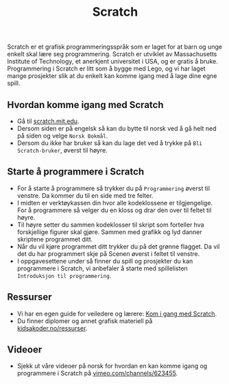 ﻿---
title: Scratch
---

Scratch er et grafisk programmeringsspråk som er laget for at barn og
unge enkelt skal lære seg programmering. Scratch er utviklet av
Massachusetts Institute of Technology, et anerkjent universitet i USA,
og er gratis å bruke.  Programmering i Scratch er litt som å bygge med
Lego, og vi har laget mange prosjekter slik at du enkelt kan komme
igang med å lage dine egne spill.

## Hvordan komme igang med Scratch

- Gå til [scratch.mit.edu](https://scratch.mit.edu).
- Dersom siden er på engelsk så kan du bytte til norsk ved å gå helt ned på siden og velge `Norsk Bokmål`.
- Dersom du ikke har bruker så kan du lage det ved å trykke på `Bli Scratch-bruker`, øverst til høyre.

## Starte å programmere i Scratch

- For å starte å programmere så trykker du på `Programmering` øverst til venstre. Da kommer du til en side med tre felter.
- I midten er verktøykassen din hvor alle kodeklossene er tilgjengelige. For å programmere så velger du en kloss og drar den over til feltet til høyre.
- Til høyre setter du sammen kodeklosser til skript som forteller hva forskjellige figurer skal gjøre. Sammen med grafikk og lyd danner skriptene programmet ditt.
- Når du vil kjøre programmet ditt trykker du på det grønne flagget. Da vil det du har programmert skje på Scenen øverst i feltet til venstre.
- I oppgavesettene under så finner du spill og prosjekter du kan programmere i Scratch, vi anbefaler å starte med spillelisten `Introduksjon til programmering`.

## Ressurser

- Vi har en egen guide for veiledere og lærere: [Kom i gang med Scratch](veiledninger/kom_i_gang_med_scratch.html).
- Du finner diplomer og annet grafisk materiell på [kidsakoder.no/ressurser](http://www.kidsakoder.no/ressurser).

## Videoer

- Sjekk ut våre videoer på norsk for hvordan en kan komme igang og programmere i Scratch på [vimeo.com/channels/623455](https://vimeo.com/channels/623455).

